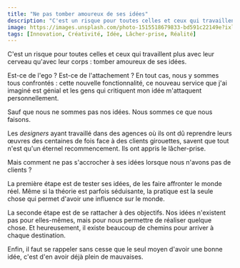 ```yaml
---
title: "Ne pas tomber amoureux de ses idées"
description: "C'est un risque pour toutes celles et ceux qui travaillent avec leur cerveau plus qu'avec leur corps : tomber amoureux de ses idées."
image: https://images.unsplash.com/photo-1515518679833-bd591c22149e?ixlib=rb-1.2.1&ixid=eyJhcHBfaWQiOjEyMDd9&auto=format&fit=crop&w=1200&q=60
tags: [Innovation, Créativité, Idée, Lâcher-prise, Réalité]
---
```


C'est un risque pour toutes celles et ceux qui travaillent plus avec leur cerveau qu'avec leur corps : tomber amoureux de ses idées.

Est-ce de l'ego ? Est-ce de l'attachement ? En tout cas, nous y sommes tous confrontés : cette nouvelle fonctionnalité, ce nouveau service que j'ai imaginé est génial et les gens qui critiquent mon idée m'attaquent personnellement.

Sauf que nous ne sommes pas nos idées. Nous sommes ce que nous faisons.

Les _designers_ ayant travaillé dans des agences où ils ont dû reprendre leurs œuvres des centaines de fois face à des clients girouettes, savent que tout n'est qu'un éternel recommencement. Ils ont appris le lâcher-prise.

Mais comment ne pas s'accrocher à ses idées lorsque nous n'avons pas de clients ?

La première étape est de tester ses idées, de les faire affronter le monde réel. Même si la théorie est parfois séduisante, la pratique est la seule chose qui permet d'avoir une influence sur le monde.

La seconde étape est de se rattacher à des objectifs. Nos idées n'existent pas pour elles-mêmes, mais pour nous permettre de réaliser quelque chose. Et heureusement, il existe beaucoup de chemins pour arriver à chaque destination.

Enfin, il faut se rappeler sans cesse que le seul moyen d'avoir une bonne idée, c'est d'en avoir déjà plein de mauvaises.
